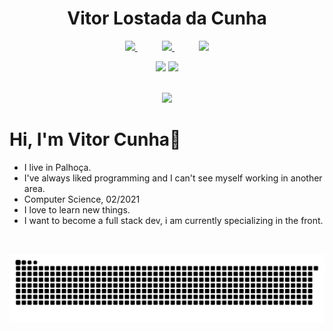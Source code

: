 <h1 align="center">Vitor Lostada da Cunha</h1>

<p align="center">
    <a href="mailto:vitorlostada@hotmail.com">
        <img src="https://img.shields.io/badge/Microsoft_Outlook-0078D4?style=for-the-badge&logo=microsoft-outlook&logoColor=white">
    </a>
    &nbsp;&nbsp;&nbsp;&nbsp;&nbsp;&nbsp;&nbsp;&nbsp;&nbsp;
    <a href="https://www.linkedin.com/in/vitorlostada/">
        <img src="https://img.shields.io/badge/linkedin-%230077B5.svg?&style=for-the-badge&logo=linkedin&logoColor=white&link=mailto:https://www.linkedin.com/in/dudu-cardoso/">
    </a>
    &nbsp;&nbsp;&nbsp;&nbsp;&nbsp;&nbsp;&nbsp;&nbsp;&nbsp;
    <a href="https://www.youtube.com/channel/UCSWhO4BUp3e8WjFv35gtxag" target="_blank">
        <img src="https://img.shields.io/badge/YouTube-FF0000?style=for-the-badge&logo=youtube&logoColor=white" target="_blank">
    </a>
</p>

<div align="center">
    <img height="180em" src="https://github-readme-stats.vercel.app/api?username=vitorLostadaC&show_icons=true&theme=dracula&include_all_commits=true&count_private=true"/>
    <img height="180em" src="https://github-readme-stats.vercel.app/api/top-langs/?username=vitorLostadaC&layout=compact&langs_count=7&theme=dark"/></a>
</div>

<br/>

<p align="center">
    <img src="https://skillicons.dev/icons?i=js,ts,css,html,react,nextjs,nodejs,graphql,apollo,mysql,mongodb,supabase,docker,linux,jest,firebase," />
</p>


# Hi, I'm Vitor Cunha👋
- I live in Palhoça.
- I've always liked programming and I can't see myself working in another area.
- Computer Science, 02/2021 
- I love to learn new things.
- I want to become a full stack dev, i am currently specializing in the front.
<br/>

![Snake animation](https://github.com/vitorLostadaC/vitorLostadaC/blob/output/github-contribution-grid-snake.svg)

